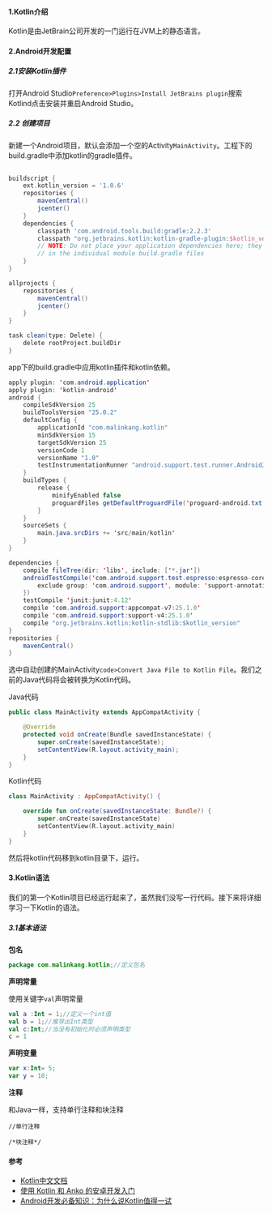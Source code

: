 #### 1.Kotlin介绍

Kotlin是由JetBrain公司开发的一门运行在JVM上的静态语言。


#### 2.Android开发配置

##### 2.1安装Kotlin插件

打开Android Studio`Preference>Plugins>Install JetBrains plugin`搜索Kotlind点击安装并重启Android Studio。

##### 2.2 创建项目

新建一个Android项目，默认会添加一个空的Activity`MainActivity`。工程下的build.gradle中添加kotlin的gradle插件。

```groovy
    
buildscript {
    ext.kotlin_version = '1.0.6'
    repositories {
        mavenCentral()
        jcenter()
    }
    dependencies {
        classpath 'com.android.tools.build:gradle:2.2.3'
        classpath "org.jetbrains.kotlin:kotlin-gradle-plugin:$kotlin_version"
        // NOTE: Do not place your application dependencies here; they belong
        // in the individual module build.gradle files
    }
}

allprojects {
    repositories {
        mavenCentral()
        jcenter()
    }
}

task clean(type: Delete) {
    delete rootProject.buildDir
}


```
app下的build.gradle中应用kotlin插件和kotlin依赖。
```java
apply plugin: 'com.android.application'
apply plugin: 'kotlin-android'
android {
    compileSdkVersion 25
    buildToolsVersion "25.0.2"
    defaultConfig {
        applicationId "com.malinkang.kotlin"
        minSdkVersion 15
        targetSdkVersion 25
        versionCode 1
        versionName "1.0"
        testInstrumentationRunner "android.support.test.runner.AndroidJUnitRunner"
    }
    buildTypes {
        release {
            minifyEnabled false
            proguardFiles getDefaultProguardFile('proguard-android.txt'), 'proguard-rules.pro'
        }
    }
    sourceSets {
        main.java.srcDirs += 'src/main/kotlin'
    }
}

dependencies {
    compile fileTree(dir: 'libs', include: ['*.jar'])
    androidTestCompile('com.android.support.test.espresso:espresso-core:2.2.2', {
        exclude group: 'com.android.support', module: 'support-annotations'
    })
    testCompile 'junit:junit:4.12'
    compile 'com.android.support:appcompat-v7:25.1.0'
    compile 'com.android.support:support-v4:25.1.0'
    compile "org.jetbrains.kotlin:kotlin-stdlib:$kotlin_version" 
}
repositories {
    mavenCentral()
}

```
选中自动创建的MainActivity`code>Convert Java File to Kotlin File`。我们之前的Java代码将会被转换为Kotlin代码。


Java代码

```java
public class MainActivity extends AppCompatActivity {

    @Override
    protected void onCreate(Bundle savedInstanceState) {
        super.onCreate(savedInstanceState);
        setContentView(R.layout.activity_main);
    }
}

```
Kotlin代码



```kotlin
class MainActivity : AppCompatActivity() {

    override fun onCreate(savedInstanceState: Bundle?) {
        super.onCreate(savedInstanceState)
        setContentView(R.layout.activity_main)
    }
}

```
然后将kotlin代码移到kotlin目录下，运行。

#### 3.Kotlin语法

我们的第一个Kotlin项目已经运行起来了，虽然我们没写一行代码。接下来将详细学习一下Kotlin的语法。

##### 3.1基本语法

**包名**
```java
package com.malinkang.kotlin;//定义包名
```
**声明常量**

使用关键字`val`声明常量



```kotlin
val a :Int = 1;//定义一个int值
val b = 1;//推导出Int类型
val c:Int;//当没有初始化时必须声明类型
c = 1

```
**声明变量**

```kotlin
var x:Int= 5;
var y = 10;

```
**注释**

和Java一样，支持单行注释和块注释
```
//单行注释

/*块注释*/
```














#### 参考
* [Kotlin中文文档](http://kotlindoc.com/)
* [使用 Kotlin 和 Anko 的安卓开发入门](https://realm.io/cn/news/getting-started-with-kotlin-and-anko/)
* [Android开发必备知识：为什么说Kotlin值得一试](http://www.cnblogs.com/bugly/p/5219895.html)
